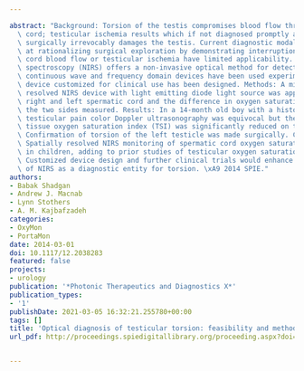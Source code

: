 ---
abstract: "Background: Torsion of the testis compromises blood flow through the spermatic\
  \ cord; testicular ischemia results which if not diagnosed promptly and corrected\
  \ surgically irrevocably damages the testis. Current diagnostic modalities aimed\
  \ at rationalizing surgical exploration by demonstrating interruption of spermatic\
  \ cord blood flow or testicular ischemia have limited applicability. Near infrared\
  \ spectroscopy (NIRS) offers a non-invasive optical method for detection of ischemia;\
  \ continuous wave and frequency domain devices have been used experimentally; no\
  \ device customized for clinical use has been designed. Methods: A miniature spatially\
  \ resolved NIRS device with light emitting diode light source was applied over the\
  \ right and left spermatic cord and the difference in oxygen saturation between\
  \ the two sides measured. Results: In a 14-month old boy with a history of unilateral\
  \ testicular pain color Doppler ultrasonography was equivocal but the NIRS-derived\
  \ tissue oxygen saturation index (TSI) was significantly reduced on the left side.\
  \ Confirmation of torsion of the left testicle was made surgically. Conclusions:\
  \ Spatially resolved NIRS monitoring of spermatic cord oxygen saturation is feasible\
  \ in children, adding to prior studies of testicular oxygen saturation in adults.\
  \ Customized device design and further clinical trials would enhance the applicability\
  \ of NIRS as a diagnostic entity for torsion. \xA9 2014 SPIE."
authors:
- Babak Shadgan
- Andrew J. Macnab
- Lynn Stothers
- A. M. Kajbafzadeh
categories:
- OxyMon
- PortaMon
date: 2014-03-01
doi: 10.1117/12.2038283
featured: false
projects:
- urology
publication: '*Photonic Therapeutics and Diagnostics X*'
publication_types:
- '1'
publishDate: 2021-03-05 16:32:21.255780+00:00
tags: []
title: 'Optical diagnosis of testicular torsion: feasibility and methodology'
url_pdf: http://proceedings.spiedigitallibrary.org/proceeding.aspx?doi=10.1117/12.2038283

---
